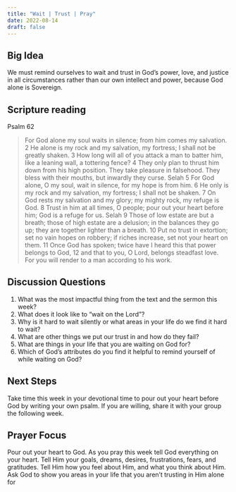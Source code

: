 ```yaml
---
title: "Wait | Trust | Pray"
date: 2022-08-14
draft: false
---
```


## Big Idea
We must remind ourselves to wait and trust in God’s power, love, and justice in all circumstances rather than our own
intellect and power, because God alone is Sovereign.

## Scripture reading
Psalm 62
> For God alone my soul waits in silence; from him comes my salvation. 2 He alone is my rock and my
> salvation, my fortress; I shall not be greatly shaken. 3 How long will all of you attack a man to batter him,
> like a leaning wall, a tottering fence? 4 They only plan to thrust him down from his high position. They
> take pleasure in falsehood. They bless with their mouths, but inwardly they curse. Selah 5 For God alone,
> O my soul, wait in silence, for my hope is from him. 6 He only is my rock and my salvation, my fortress; I
> shall not be shaken. 7 On God rests my salvation and my glory; my mighty rock, my refuge is God. 8 Trust
> in him at all times, O people; pour out your heart before him; God is a refuge for us. Selah 9 Those of low
> estate are but a breath; those of high estate are a delusion; in the balances they go up; they are together
> lighter than a breath. 10 Put no trust in extortion; set no vain hopes on robbery; if riches increase, set not
> your heart on them. 11 Once God has spoken; twice have I heard this that power belongs to God, 12 and
> that to you, O Lord, belongs steadfast love. For you will render to a man according to his work.

## Discussion Questions
1. What was the most impactful thing from the text and the sermon this week?
2. What does it look like to “wait on the Lord”?
3. Why is it hard to wait silently or what areas in your life do we find it hard to wait?
4. What are other things we put our trust in and how do they fail?
5. What are things in your life that you are waiting on God for?
6. Which of God’s attributes do you find it helpful to remind yourself of while waiting on God?

## Next Steps
Take time this week in your devotional time to pour out your heart before God by writing your own psalm. If you are
willing, share it with your group the following week.

## Prayer Focus
Pour out your heart to God. As you pray this week tell God everything on your heart. Tell Him your goals, dreams,
desires, frustrations, fears, and gratitudes. Tell Him how you feel about Him, and what you think about Him. Ask God
to show you areas in your life that you aren’t trusting in Him alone for 